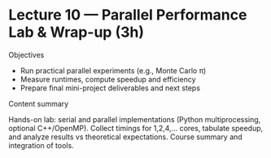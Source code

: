 # Lecture 10 — Parallel Performance Lab & Wrap-up (3h)

Objectives

- Run practical parallel experiments (e.g., Monte Carlo π)
- Measure runtimes, compute speedup and efficiency
- Prepare final mini-project deliverables and next steps

Content summary

Hands-on lab: serial and parallel implementations (Python multiprocessing, optional C++/OpenMP). Collect timings for 1,2,4,... cores, tabulate speedup, and analyze results vs theoretical expectations. Course summary and integration of tools.
